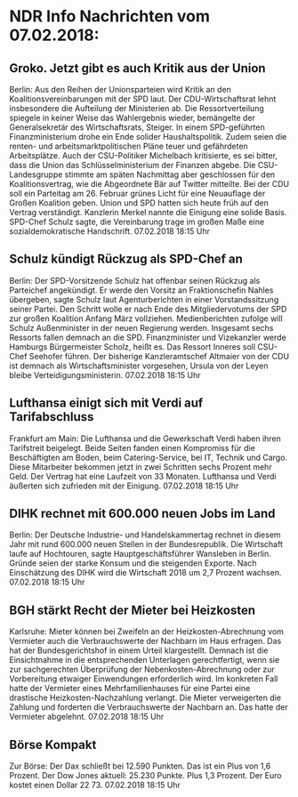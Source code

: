 # NDR Info Nachrichten vom 07.02.2018:


## Groko. Jetzt gibt es auch Kritik aus der Union
Berlin: Aus den Reihen der Unionsparteien wird Kritik an den Koalitionsvereinbarungen mit der SPD laut. Der CDU-Wirtschaftsrat lehnt insbesondere die Aufteilung der Ministerien ab. Die Ressortverteilung spiegele in keiner Weise das Wahlergebnis wieder, bemängelte der Generalsekretär des Wirtschaftsrats, Steiger. In einem SPD-geführten Finanzministerium drohe ein Ende solider Haushaltspolitik. Zudem seien die renten- und arbeitsmarktpolitischen Pläne teuer und gefährdeten Arbeitsplätze. Auch der CSU-Politiker Michelbach kritisierte, es sei bitter, dass die Union das Schlüsselministerium der Finanzen abgebe. Die CSU-Landesgruppe stimmte am späten Nachmittag aber geschlossen für den Koalitionsvertrag, wie die Abgeordnete Bär auf Twitter mitteilte. Bei der CDU soll ein Parteitag am 26. Februar grünes Licht für eine Neuauflage der Großen Koalition geben. Union und SPD hatten sich heute früh auf den Vertrag verständigt. Kanzlerin Merkel nannte die Einigung eine solide Basis. SPD-Chef Schulz sagte, die Vereinbarung trage im großen Maße eine sozialdemokratische Handschrift. 07.02.2018 18:15 Uhr 

## Schulz kündigt Rückzug als SPD-Chef an
Berlin: Der SPD-Vorsitzende Schulz hat offenbar seinen Rückzug als Parteichef angekündigt. Er werde den Vorsitz an Fraktionschefin Nahles übergeben, sagte Schulz laut Agenturberichten in einer Vorstandssitzung seiner Partei. Den Schritt wolle er nach Ende des Mitgliedervotums der SPD zur großen Koalition Anfang März vollziehen. Medienberichten zufolge will Schulz Außenminister in der neuen Regierung werden. Insgesamt sechs Ressorts fallen demnach an die SPD. Finanzminister und Vizekanzler werde Hamburgs Bürgermeister Scholz, heißt es. Das Ressort Inneres soll CSU-Chef Seehofer führen. Der bisherige Kanzleramtschef Altmaier von der CDU ist demnach als Wirtschaftsminister vorgesehen, Ursula von der Leyen bleibe Verteidigungsministerin. 07.02.2018 18:15 Uhr 

## Lufthansa einigt sich mit Verdi auf Tarifabschluss
Frankfurt am Main: Die Lufthansa und die Gewerkschaft Verdi haben ihren Tarifstreit beigelegt. Beide Seiten fanden einen Kompromiss für die Beschäftigten am Boden, beim Catering-Service, bei IT, Technik und Cargo. Diese Mitarbeiter bekommen jetzt in zwei Schritten sechs Prozent mehr Geld. Der Vertrag hat eine Laufzeit von 33 Monaten. Lufthansa und Verdi äußerten sich zufrieden mit der Einigung. 07.02.2018 18:15 Uhr 

## DIHK rechnet mit 600.000 neuen Jobs im Land
Berlin: Der Deutsche Industrie- und Handelskammertag rechnet in diesem Jahr mit rund 600.000 neuen Stellen in der Bundesrepublik. Die Wirtschaft laufe auf Hochtouren, sagte Hauptgeschäftsführer Wansleben in Berlin. Gründe seien der starke Konsum und die steigenden Exporte. Nach Einschätzung des DIHK wird die Wirtschaft 2018 um 2,7 Prozent wachsen. 07.02.2018 18:15 Uhr 

## BGH stärkt Recht der Mieter bei Heizkosten
Karlsruhe: Mieter können bei Zweifeln an der Heizkosten-Abrechnung vom Vermieter auch die Verbrauchswerte der Nachbarn im Haus erfragen. Das hat der Bundesgerichtshof in einem Urteil klargestellt. Demnach ist die Einsichtnahme in die entsprechenden Unterlagen gerechtfertigt, wenn sie zur sachgerechten Überprüfung der Nebenkosten-Abrechnung oder zur Vorbereitung etwaiger Einwendungen erforderlich wird. Im konkreten Fall hatte der Vermieter eines Mehrfamilienhauses für eine Partei eine drastische Heizkosten-Nachzahlung verlangt. Die Mieter verweigerten die Zahlung und forderten die Verbrauchswerte der Nachbarn an. Das hatte der Vermieter abgelehnt. 07.02.2018 18:15 Uhr 

## Börse Kompakt
Zur Börse: Der Dax schließt bei 12.590 Punkten. Das ist ein Plus von 1,6 Prozent. Der Dow Jones aktuell: 25.230 Punkte. Plus 1,3 Prozent. Der Euro kostet einen Dollar 22 73. 07.02.2018 18:15 Uhr 
